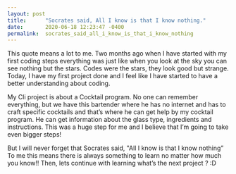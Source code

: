 ```yaml
---
layout: post
title:      "Socrates said, All I know is that I know nothing."
date:       2020-06-18 12:23:47 -0400
permalink:  socrates_said_all_i_know_is_that_i_know_nothing
---
```



 This quote means a lot to me.
Two months ago when I have started with my first coding steps everything was just like when you look at the sky you can see nothing but the stars.
Codes were the stars, they look good but strange. 
Today, I have my first project done and I feel like I have started to have a better understanding about coding.

My Cli project is about a Cocktail program. No one can remember everything, but we have this bartender where he has no internet and has to craft specific cocktails and that’s where he can get help by my cocktail program.
He can get information about the glass type, ingredients and instructions.
This was a huge step for me and I believe that I’m going to take even bigger steps!


But I will never forget that Socrates said, "All I know is that I know nothing”
To me this means there is always something to learn no matter how much you know!! 
Then, lets continue with learning what’s the next project ?  :D

